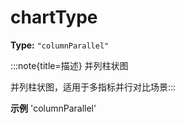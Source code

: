 # chartType

**Type:** `"columnParallel"`

:::note{title=描述}
并列柱状图



并列柱状图，适用于多指标并行对比场景:::

**示例**
'columnParallel'


